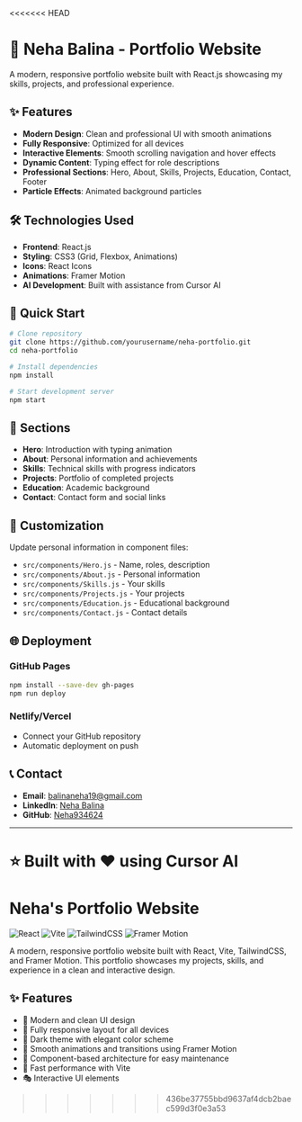 <<<<<<< HEAD
# 🚀 Neha Balina - Portfolio Website

A modern, responsive portfolio website built with React.js showcasing my skills, projects, and professional experience.

## ✨ Features

- **Modern Design**: Clean and professional UI with smooth animations
- **Fully Responsive**: Optimized for all devices
- **Interactive Elements**: Smooth scrolling navigation and hover effects
- **Dynamic Content**: Typing effect for role descriptions
- **Professional Sections**: Hero, About, Skills, Projects, Education, Contact, Footer
- **Particle Effects**: Animated background particles

## 🛠️ Technologies Used

- **Frontend**: React.js
- **Styling**: CSS3 (Grid, Flexbox, Animations)
- **Icons**: React Icons
- **Animations**: Framer Motion
- **AI Development**: Built with assistance from Cursor AI

## 🚀 Quick Start

```bash
# Clone repository
git clone https://github.com/yourusername/neha-portfolio.git
cd neha-portfolio

# Install dependencies
npm install

# Start development server
npm start
```

## 📱 Sections

- **Hero**: Introduction with typing animation
- **About**: Personal information and achievements
- **Skills**: Technical skills with progress indicators
- **Projects**: Portfolio of completed projects
- **Education**: Academic background
- **Contact**: Contact form and social links

## 🎨 Customization

Update personal information in component files:
- `src/components/Hero.js` - Name, roles, description
- `src/components/About.js` - Personal information
- `src/components/Skills.js` - Your skills
- `src/components/Projects.js` - Your projects
- `src/components/Education.js` - Educational background
- `src/components/Contact.js` - Contact details

## 🌐 Deployment

### GitHub Pages
```bash
npm install --save-dev gh-pages
npm run deploy
```

### Netlify/Vercel
- Connect your GitHub repository
- Automatic deployment on push

## 📞 Contact

- **Email**: balinaneha19@gmail.com
- **LinkedIn**: [Neha Balina](https://www.linkedin.com/in/neha-balina-3bb225340/)
- **GitHub**: [Neha934624](https://github.com/Neha934624)

---

⭐ **Built with ❤️ using Cursor AI** 
=======
# Neha's Portfolio Website

![React](https://img.shields.io/badge/React-18.2.0-61DAFB?style=flat&logo=react)
![Vite](https://img.shields.io/badge/Vite-6.3.5-646CFF?style=flat&logo=vite)
![TailwindCSS](https://img.shields.io/badge/TailwindCSS-3.3.0-06B6D4?style=flat&logo=tailwindcss)
![Framer Motion](https://img.shields.io/badge/Framer_Motion-10.12.0-0055FF?style=flat&logo=framer)

A modern, responsive portfolio website built with React, Vite, TailwindCSS, and Framer Motion. This portfolio showcases my projects, skills, and experience in a clean and interactive design.

## ✨ Features

- 🎨 Modern and clean UI design
- 📱 Fully responsive layout for all devices
- 🌙 Dark theme with elegant color scheme
- 🔄 Smooth animations and transitions using Framer Motion
- 🧩 Component-based architecture for easy maintenance
- 🚀 Fast performance with Vite
- 🎭 Interactive UI elements
>>>>>>> 436be37755bbd9637af4dcb2baec599d3f0e3a53
